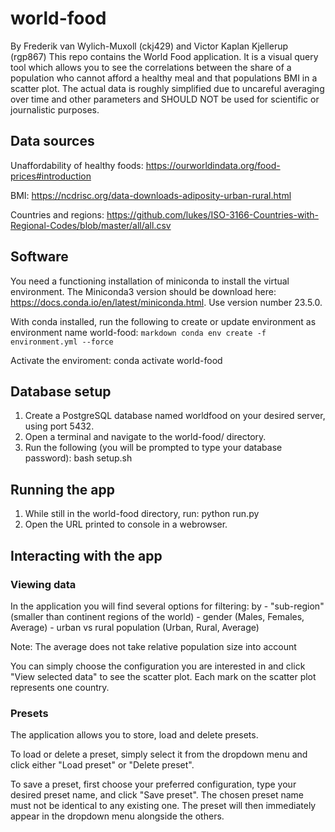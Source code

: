 # world-food
By Frederik van Wylich-Muxoll (ckj429) and Victor Kaplan Kjellerup (rgp867)
This repo contains the World Food application. It is a visual query tool which allows you to see the correlations between the share of a population who cannot afford a healthy meal and that populations BMI in a scatter plot. The actual data is roughly simplified due to uncareful averaging over time and other parameters and SHOULD NOT be used for scientific or journalistic purposes.

## Data sources
Unaffordability of healthy foods:
https://ourworldindata.org/food-prices#introduction

BMI:
https://ncdrisc.org/data-downloads-adiposity-urban-rural.html

Countries and regions:
https://github.com/lukes/ISO-3166-Countries-with-Regional-Codes/blob/master/all/all.csv

## Software
You need a functioning installation of miniconda to install the virtual environment. The Miniconda3 version should be download here: https://docs.conda.io/en/latest/miniconda.html. Use version number 23.5.0.

With conda installed, run the following to create or update environment as environment name world-food:
    ```markdown conda env create -f environment.yml --force```

Activate the enviroment:
    conda activate world-food

## Database setup
1. Create a PostgreSQL database named worldfood on your desired server, using port 5432.
2. Open a terminal and navigate to the world-food/ directory.
3. Run the following (you will be prompted to type your database password):
    bash setup.sh

## Running the app
1. While still in the world-food directory, run:
    python run.py
2. Open the URL printed to console in a webrowser.

## Interacting with the app
### Viewing data
In the application you will find several options for filtering: by
    - "sub-region" (smaller than continent regions of the world)
    - gender (Males, Females, Average)
    - urban vs rural population (Urban, Rural, Average)

Note: The average does not take relative population size into account

You can simply choose the configuration you are interested in and click "View selected data" to see the scatter plot. Each mark on the scatter plot represents one country.

### Presets
The application allows you to store, load and delete presets.

To load or delete a preset, simply select it from the dropdown menu and click either "Load preset" or "Delete preset".

To save a preset, first choose your preferred configuration, type your desired preset name, and click "Save preset". The chosen preset name must not be identical to any existing one. The preset will then immediately appear in the dropdown menu alongside the others.
